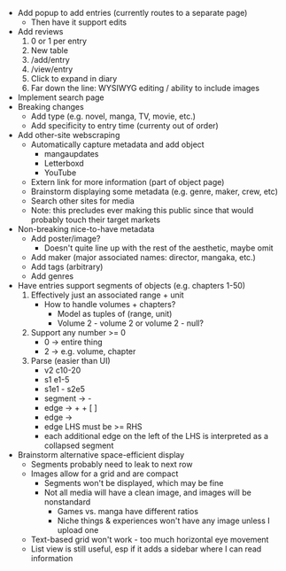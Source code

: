 - Add popup to add entries (currently routes to a separate page)
    - Then have it support edits
- Add reviews
    1. 0 or 1 per entry
    2. New table
    3. /add/entry
    4. /view/entry
    5. Click to expand in diary
    6. Far down the line: WYSIWYG editing / ability to include images
- Implement search page
- Breaking changes
    - Add type (e.g. novel, manga, TV, movie, etc.)
    - Add specificity to entry time (currenty out of order)
- Add other-site webscraping
    - Automatically capture metadata and add object
        - mangaupdates
        - Letterboxd
        - YouTube
    - Extern link for more information (part of object page)
    - Brainstorm displaying some metadata (e.g. genre, maker, crew, etc)
    - Search other sites for media
    - Note: this precludes ever making this public since that would probably touch their target markets
- Non-breaking nice-to-have metadata
    - Add poster/image?
        - Doesn't quite line up with the rest of the aesthetic, maybe omit
    - Add maker (major associated names: director, mangaka, etc.)
    - Add tags (arbitrary)
    - Add genres 
- Have entries support segments of objects (e.g. chapters 1-50)
    1. Effectively just an associated range + unit
        - How to handle volumes + chapters?
            - Model as tuples of (range, unit)
            - Volume 2 - volume 2 or volume 2 - null?
    2. Support any number >= 0
        - 0 -> entire thing
        - 2 -> e.g. volume, chapter
    3. Parse (easier than UI)
        - v2 c10-20
        - s1 e1-5
        - s1e1 - s2e5
        - segment -> <edge> - <edge>
        - edge -> <alpha>+ <num>+ [ <edge>]
        - edge -> <empty>
        - edge LHS must be >= RHS
        - each additional edge on the left of the LHS is interpreted as a collapsed segment
- Brainstorm alternative space-efficient display
    - Segments probably need to leak to next row
    - Images allow for a grid and are compact
        - Segments won't be displayed, which may be fine
        - Not all media will have a clean image, and images will be nonstandard
            - Games vs. manga have different ratios
            - Niche things & experiences won't have any image unless I upload one
    - Text-based grid won't work - too much horizontal eye movement
    - List view is still useful, esp if it adds a sidebar where I can read information